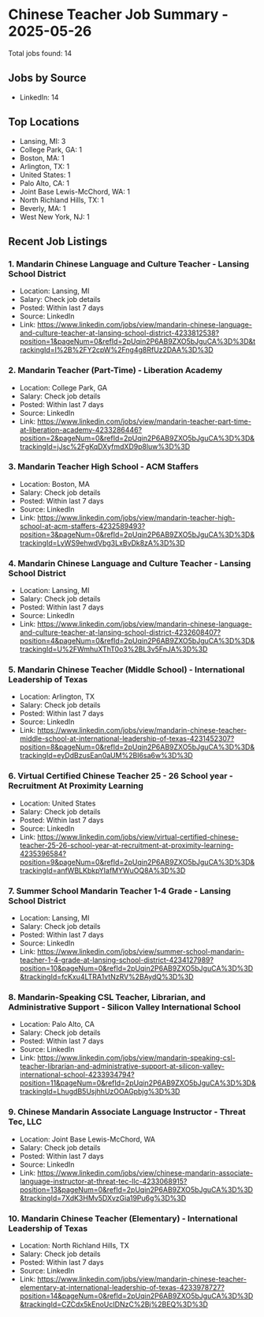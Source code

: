 # Chinese Teacher Job Summary - 2025-05-26

Total jobs found: 14

## Jobs by Source

- LinkedIn: 14

## Top Locations

- Lansing, MI: 3
- College Park, GA: 1
- Boston, MA: 1
- Arlington, TX: 1
- United States: 1
- Palo Alto, CA: 1
- Joint Base Lewis-McChord, WA: 1
- North Richland Hills, TX: 1
- Beverly, MA: 1
- West New York, NJ: 1

## Recent Job Listings

### 1. Mandarin Chinese Language and Culture Teacher - Lansing School District
- Location: Lansing, MI
- Salary: Check job details
- Posted: Within last 7 days
- Source: LinkedIn
- Link: https://www.linkedin.com/jobs/view/mandarin-chinese-language-and-culture-teacher-at-lansing-school-district-4233812538?position=1&pageNum=0&refId=2pUqin2P6AB9ZXO5bJguCA%3D%3D&trackingId=I%2B%2FY2cpW%2Fng4g8RfUz2DAA%3D%3D

### 2. Mandarin Teacher (Part-Time) - Liberation Academy
- Location: College Park, GA
- Salary: Check job details
- Posted: Within last 7 days
- Source: LinkedIn
- Link: https://www.linkedin.com/jobs/view/mandarin-teacher-part-time-at-liberation-academy-4233286446?position=2&pageNum=0&refId=2pUqin2P6AB9ZXO5bJguCA%3D%3D&trackingId=jJsc%2FgKqDXyfmdXD9p8luw%3D%3D

### 3. Mandarin Teacher High School - ACM Staffers
- Location: Boston, MA
- Salary: Check job details
- Posted: Within last 7 days
- Source: LinkedIn
- Link: https://www.linkedin.com/jobs/view/mandarin-teacher-high-school-at-acm-staffers-4232589493?position=3&pageNum=0&refId=2pUqin2P6AB9ZXO5bJguCA%3D%3D&trackingId=LyWS9ehwdVbg3LxBvDk8zA%3D%3D

### 4. Mandarin Chinese Language and Culture Teacher - Lansing School District
- Location: Lansing, MI
- Salary: Check job details
- Posted: Within last 7 days
- Source: LinkedIn
- Link: https://www.linkedin.com/jobs/view/mandarin-chinese-language-and-culture-teacher-at-lansing-school-district-4232608407?position=4&pageNum=0&refId=2pUqin2P6AB9ZXO5bJguCA%3D%3D&trackingId=U%2FWmhuXThT0o3%2BL3v5FnJA%3D%3D

### 5. Mandarin Chinese Teacher (Middle School) - International Leadership of Texas
- Location: Arlington, TX
- Salary: Check job details
- Posted: Within last 7 days
- Source: LinkedIn
- Link: https://www.linkedin.com/jobs/view/mandarin-chinese-teacher-middle-school-at-international-leadership-of-texas-4231452307?position=8&pageNum=0&refId=2pUqin2P6AB9ZXO5bJguCA%3D%3D&trackingId=eyDdBzusEan0aUM%2BI6sa6w%3D%3D

### 6. Virtual Certified Chinese Teacher 25 - 26 School year - Recruitment At Proximity Learning
- Location: United States
- Salary: Check job details
- Posted: Within last 7 days
- Source: LinkedIn
- Link: https://www.linkedin.com/jobs/view/virtual-certified-chinese-teacher-25-26-school-year-at-recruitment-at-proximity-learning-4235396584?position=9&pageNum=0&refId=2pUqin2P6AB9ZXO5bJguCA%3D%3D&trackingId=anfWBLKbkpYIafMYWuOQ8A%3D%3D

### 7. Summer School Mandarin Teacher 1-4 Grade - Lansing School District
- Location: Lansing, MI
- Salary: Check job details
- Posted: Within last 7 days
- Source: LinkedIn
- Link: https://www.linkedin.com/jobs/view/summer-school-mandarin-teacher-1-4-grade-at-lansing-school-district-4234127989?position=10&pageNum=0&refId=2pUqin2P6AB9ZXO5bJguCA%3D%3D&trackingId=fcKxu4LTRA1vtNzRV%2BAydQ%3D%3D

### 8. Mandarin-Speaking CSL Teacher, Librarian, and Administrative Support - Silicon Valley International School
- Location: Palo Alto, CA
- Salary: Check job details
- Posted: Within last 7 days
- Source: LinkedIn
- Link: https://www.linkedin.com/jobs/view/mandarin-speaking-csl-teacher-librarian-and-administrative-support-at-silicon-valley-international-school-4233934794?position=11&pageNum=0&refId=2pUqin2P6AB9ZXO5bJguCA%3D%3D&trackingId=LhugdB5UsjhhUzOOAGpbjg%3D%3D

### 9. Chinese Mandarin Associate Language Instructor - Threat Tec, LLC
- Location: Joint Base Lewis-McChord, WA
- Salary: Check job details
- Posted: Within last 7 days
- Source: LinkedIn
- Link: https://www.linkedin.com/jobs/view/chinese-mandarin-associate-language-instructor-at-threat-tec-llc-4233068915?position=13&pageNum=0&refId=2pUqin2P6AB9ZXO5bJguCA%3D%3D&trackingId=7XdK3HMv5DXvzGia19Pu6g%3D%3D

### 10. Mandarin Chinese Teacher (Elementary) - International Leadership of Texas
- Location: North Richland Hills, TX
- Salary: Check job details
- Posted: Within last 7 days
- Source: LinkedIn
- Link: https://www.linkedin.com/jobs/view/mandarin-chinese-teacher-elementary-at-international-leadership-of-texas-4233978727?position=14&pageNum=0&refId=2pUqin2P6AB9ZXO5bJguCA%3D%3D&trackingId=CZCdx5kEnoUcIDNzC%2Bj%2BEQ%3D%3D

